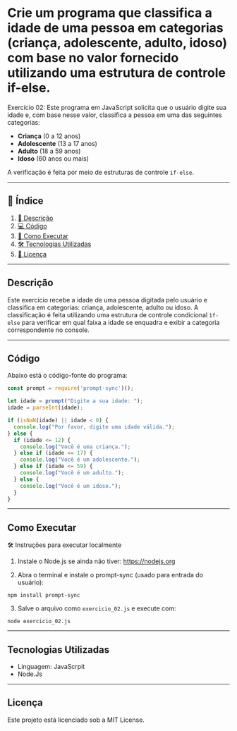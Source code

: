 # Crie um programa que classifica a idade de uma pessoa em categorias (criança, adolescente, adulto, idoso) com base no valor fornecido utilizando uma estrutura de controle if-else.

Exercício 02: Este programa em JavaScript solicita que o usuário digite sua idade e, com base nesse valor, classifica a pessoa em uma das seguintes categorias:

- **Criança** (0 a 12 anos)
- **Adolescente** (13 a 17 anos)
- **Adulto** (18 a 59 anos)
- **Idoso** (60 anos ou mais)

A verificação é feita por meio de estruturas de controle `if-else`.

---

## 📑 Índice

1. [📖 Descrição](#descrição)  
2. [💻 Código](#código)  
3. [🚀 Como Executar](#como-executar)   
4. [🛠️ Tecnologias Utilizadas](#tecnologias-utilizadas)  
5. [📜 Licença](#licença)  

---

## Descrição

Este exercício recebe a idade de uma pessoa digitada pelo usuário e classifica em categorias: criança, adolescente, adulto ou idoso.
A classificação é feita utilizando uma estrutura de controle condicional `ìf-else` para verificar em qual faixa a idade se enquadra e exibir a categoria correspondente no console. 

---

## Código

Abaixo está o código-fonte do programa:

```JavaScript
const prompt = require('prompt-sync')();

let idade = prompt("Digite a sua idade: ");
idade = parseInt(idade);

if (isNaN(idade) || idade < 0) {
  console.log("Por favor, digite uma idade válida.");
} else {
  if (idade <= 12) {
    console.log("Você é uma criança.");
  } else if (idade <= 17) {
    console.log("Você é um adolescente.");
  } else if (idade <= 59) {
    console.log("Você é um adulto.");
  } else {
    console.log("Você é um idoso.");
  }
}

```

---

## Como Executar

🛠️ Instruções para executar localmente

1. Instale o Node.js se ainda não tiver: https://nodejs.org

2. Abra o terminal e instale o prompt-sync (usado para entrada do usuário):

```
npm install prompt-sync
```

3. Salve o arquivo como `exercicio_02.js` e execute com:

```
node exercicio_02.js
```

---

## Tecnologias Utilizadas

- Linguagem: JavaScrpit
- Node.Js

---

## Licença

Este projeto está licenciado sob a MIT License.

